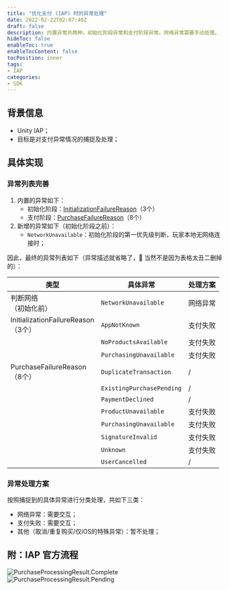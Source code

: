 ```yaml
---
title: "优化支付 (IAP) 时的异常处理"
date: 2022-02-22T02:07:40Z
draft: false
description: 内置异常共两种，初始化阶段异常和支付阶段异常。网络异常需要手动处理。
hideToc: false
enableToc: true
enableTocContent: false
tocPosition: inner
tags:
- IAP
categories:
- SDK
---
```


## 背景信息

- Unity IAP；
- 目标是对支付异常情况的捕捉及处理；

## 具体实现

### 异常列表完善

1. 内置的异常如下：
   - 初始化阶段：[InitializationFailureReason](https://docs.unity3d.com/Packages/com.unity.purchasing@4.6/api/UnityEngine.Purchasing.InitializationFailureReason.html)（3个）
   - 支付阶段：[PurchaseFailureReason](https://docs.unity3d.com/Packages/com.unity.purchasing@4.6/api/UnityEngine.Purchasing.PurchaseFailureReason.html)（8个）
2. 新增的异常如下（初始化阶段之前）：
   - `NetworkUnavailable`：初始化阶段的第一优先级判断，玩家本地无网络连接时；

因此，最终的异常列表如下（异常描述就省略了，🙊 当然不是因为表格太丑二删掉的）：

| 类型 | 具体异常  | 处理方案 |
| ---------- | --------- | ---------- |
| 判断网络<br>（初始化前） | `NetworkUnavailable` | 网络异常 |
| InitializationFailureReason<br>（3个） | `AppNotKnown` | 支付失败 |
|  | `NoProductsAvailable` | 支付失败 |
|  | `PurchasingUnavailable` | 支付失败 |
| PurchaseFailureReason<br>（8个） | `DuplicateTransaction` | / |
|  | `ExistingPurchasePending` | / |
|  | `PaymentDeclined` | / |
|  | `ProductUnavailable` | 支付失败 |
|  | `PurchasingUnavailable` | 支付失败 |
|  | `SignatureInvalid` | 支付失败 |
|  | `Unknown` | 支付失败 |
|  | `UserCancelled` | / |

### 异常处理方案

按照捕捉到的具体异常进行分类处理，共如下三类：

- 网络异常：需要交互；
- 支付失败：需要交互；
- 其他（取消/重复购买/仅iOS的特殊异常）：暂不处理；

## 附：IAP 官方流程

<img src='/images/posts/PurchaseProcessingResult.Complete.png' alt='PurchaseProcessingResult.Complete'>
<br>
<img src='/images/posts/PurchaseProcessingResult.Pending.png' alt='PurchaseProcessingResult.Pending'>

